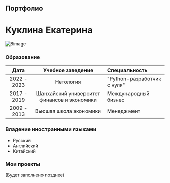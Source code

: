 ## Портфолио  
# Куклина Екатерина
![8image](https://user-images.githubusercontent.com/113793233/191590835-4acb09a2-402e-4d30-bcba-8ea759c7291d.jpg)

### Образование
Дата          | Учебное заведение         |  Специальность             |
:------------:|:-------------------------:|:---------------------------|
2022 - 2023   | Нетология                 | "Python-разработчик с нуля"|
2017 - 2019   | Шанхайский университет финансов и экономики| Международный бизнес |
2009 - 2013   | Высшая школа экономики    | Менеджмент                 |

### Владение иностранными языками
* Русский
* Английский
* Китайский

### Мои проекты
(Будет заполнено позднее)
